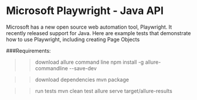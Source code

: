 # Microsoft Playwright - Java API

Microsoft has a new open source web automation tool, Playwright. It recently released support for Java. Here are example tests that demonstrate how to use Playwright, including creating Page Objects

###Requirements:
>> download allure command line
npm install -g allure-commandline --save-dev

>> download dependencies
mvn package

>> run tests
mvn clean test
allure serve target/allure-results

